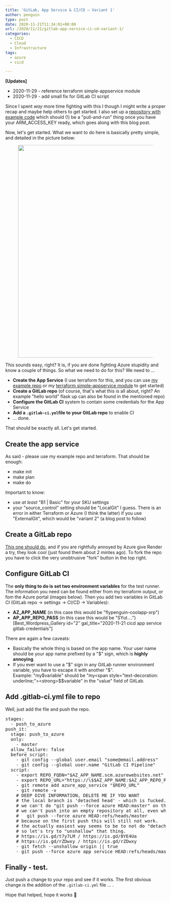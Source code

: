 ```yaml
---
title: 'GitLab, App Service & CI/CD – Variant 1'
author: penguin
type: post
date: 2020-11-21T11:34:01+00:00
url: /2020/11/21/gitlab-app-service-ci-cd-variant-1/
categories:
  - CICD
  - Cloud
  - Infrastructure
tags:
  - azure
  - cicd

---
```

**[Updates]**

  * 2020-11-29 - reference terraform simple-appservice module
  * 2020-11-29 - add small fix for GitLab CI script

Since I spent _way_ more time fighting with this I though I might write a proper recap and maybe help others to get started. I also set up a [repository with example code][1] which should (!) be a "pull-and-run" thing once you have your ARM\_ACCESS\_KEY ready, which goes along with this blog post.

Now, let's get started. What we want to do here is basically pretty simple, and detailed in the picture below:

<div class="wp-block-image is-style-default">
  <figure class="aligncenter"><img loading="lazy" width="1024" height="667" src="https://flypenguin.de/wp-content/uploads/2020/11/gitlab-appservice-cicd-variant1-1024x667.png" alt="" class="wp-image-1281" srcset="https://flypenguin.de/wp-content/uploads/2020/11/gitlab-appservice-cicd-variant1-1024x667.png 1024w, https://flypenguin.de/wp-content/uploads/2020/11/gitlab-appservice-cicd-variant1-300x195.png 300w, https://flypenguin.de/wp-content/uploads/2020/11/gitlab-appservice-cicd-variant1-768x500.png 768w, https://flypenguin.de/wp-content/uploads/2020/11/gitlab-appservice-cicd-variant1.png 1042w" sizes="(max-width: 1024px) 100vw, 1024px" /></figure>
</div>

This sounds easy, right? It is, if you are done fighting Azure stupidity and know a couple of things. So what we need to do for this? We need to ...

  * **Create the App Service** (I use terraform for this, and you can use [my example repo][1] or my [terraform simple-appservice module][2] to get started)
  * **Create a GitLab repo** (of course, that's what this is all about, right? An example "hello world" flask up can also be found in the mentioned repo)
  * **Configure the GitLab CI** system to contain some credentials for the App Service
  * **Add a <code class="EnlighterJSRAW" data-enlighter-language="generic">.gitlab-ci.yml</code>file to your GitLab repo** to enable CI
  * ... done.

That should be exactly all. Let's get started.

## Create the app service

As said - please use my example repo and terraform. That should be enough:

  * make init
  * make plan
  * make do

Important to know:

  * use _at least_ "B1 | Basic" for your SKU settings
  * your "source_control" setting should be "LocalGit" I guess. There is an error in either Terraform or Azure (I think the latter) if you use "ExternalGit", which would be "variant 2" (a blog post to follow)

## Create a GitLab repo

[This one should do][3], and if you are rightfully annoyed by Azure give Render a try, they look cool (just found them about 2 mintes ago). To fork the repo you have to click the very unobtrusive "fork" button in the top right.

## Configure GitLab CI

The **only thing to do is set two environment variables** for the test runner. The information you need can be found either from my terraform output, or fom the Azure portal (images below). Then you add two variables in GitLab CI (GitLab repo -> settings -> CI/CD -> Variables):

  * **AZ\_APP\_NAME** (in this case this would be "flypenguin-coolapp-xrp")
  * **AP\_APP\_REPO_PASS** (in this case this would be "SYut....") [Best\_Wordpress\_Gallery id="2&#8243; gal_title="2020-11-21 cicd app service gitlab credentials"] 

There are again a few caveats:

  * Basically the whole thing is based on the app name. Your user name should be your app name prefixed by a "$" sign, which is **highly annoying**.
  * If you ever want to use a "$" sign in any GitLab runner environment variable, you have to escape it with another "$".  
    Example: "my$variable" should be "my<span style="text-decoration: underline;"><strong>$$</strong></span>variable" in the "value" field of GitLab.

## Add .gitlab-ci.yml file to repo

Well, just add the file and push the repo.

<pre class="brush: yaml; title: ; quick-code: false; notranslate" title="">stages:
  - push_to_azure
push_it:
  stage: push_to_azure
  only:
    - master
  allow_failure: false
  before_script:
    - git config --global user.email "some@email.address"
    - git config --global user.name "GitLab CI Pipeline"
  script:
    - export REPO_FQDN="$AZ_APP_NAME.scm.azurewebsites.net"
    - export REPO_URL="https://\$$AZ_APP_NAME:$AZ_APP_REPO_PASS@$REPO_FQDN/$AZ_APP_NAME.git"
    - git remote add azure_app_service "$REPO_URL"
    - git remote -v
    # DEEP DIVE INFORMATION, DELETE ME IF YOU WANT
    # the local branch is 'detached head' - which is fucked.
    # we can't do "git push --force azure HEAD:master" on the FIRST push.
    # we can't push into an empty repository at all, even when using
    #   git push --force azure HEAD:refs/heads/master
    # because on the first push this will still not work.
    # the actually easiest way seems to be to not do "detached head" here.
    # so let's try to "unshallow" that thing.
    # https://is.gd/t7y7LM / https://is.gd/8YE4Ua
    # https://is.gd/rZDwxy / https://is.gd/rZDwxy
    - git fetch --unshallow origin || true
    - git push --force azure_app_service HEAD:refs/heads/master
</pre>

## Finally - test.

Just push a change to your repo and see if it works. The first obvious change is the addition of the <code class="EnlighterJSRAW" data-enlighter-language="generic">.gitlab-ci.yml</code> file ... .

Hope that helped, hope it works 🙂

 [1]: https://github.com/flypenguin/ex-appservice-cicd-with-terraform
 [2]: https://registry.terraform.io/modules/flypenguin/simple-appservice/azure/latest
 [3]: https://gitlab.com/render-examples/flask-hello-world